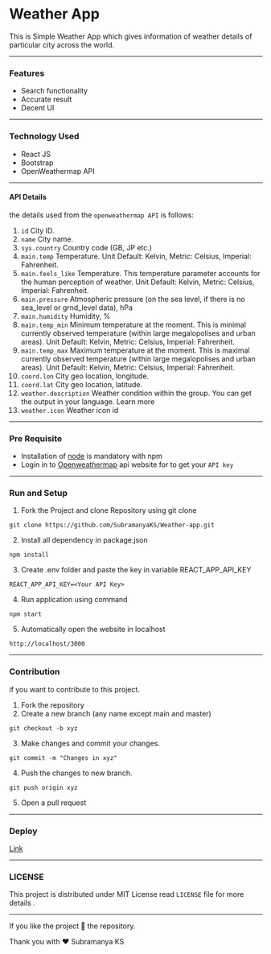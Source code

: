 # Weather App


This is Simple Weather App which gives information of weather details of particular city across the world.


---
### Features

* Search functionality
* Accurate result
* Decent UI
---
### Technology Used

* React JS 
* Bootstrap
* OpenWeathermap API

---
#### API Details

the details used from the `openweathermap API` is follows:

1. `id` City ID.
2. `name` City name.
3. `sys.country` Country code (GB, JP etc.)
4. `main.temp` Temperature. Unit Default: Kelvin, Metric: Celsius, Imperial: Fahrenheit.
5. `main.feels_like` Temperature. This temperature parameter accounts for the human perception of weather. Unit Default: Kelvin, Metric: Celsius, Imperial: Fahrenheit.
6. `main.pressure` Atmospheric pressure (on the sea level, if there is no sea_level or grnd_level data), hPa
7. `main.humidity` Humidity, %
8. `main.temp_min` Minimum temperature at the moment. This is minimal currently observed temperature (within large megalopolises and urban areas). Unit Default: Kelvin, Metric: Celsius, Imperial: Fahrenheit.
9. `main.temp_max` Maximum temperature at the moment. This is maximal currently observed temperature (within large megalopolises and urban areas). Unit Default: Kelvin, Metric: Celsius, Imperial: Fahrenheit.
10. `coord.lon` City geo location, longitude.
11. `coord.lat` City geo location, latitude.
12. `weather.description` Weather condition within the group. You can get the output in your language. Learn more
13. `weather.icon` Weather icon id

---
### Pre Requisite
* Installation of [node](https://nodejs.org/en/) is mandatory with npm 
* Login in to [Openweathermap](https://openweathermap.org/api) api website for to get your `API key`

---
### Run and Setup

1. Fork the Project and clone Repository using git clone

```
git clone https://github.com/SubramanyaKS/Weather-app.git
```

2.  Install all dependency in package.json

```
npm install
```
3.  Create .env folder and paste the key in variable REACT_APP_API_KEY

```
REACT_APP_API_KEY=<Your API Key>
```

4.  Run application using command

```
npm start
```

5. Automatically open the website in localhost

```
http://localhost/3000
```
---

### Contribution

if you want to contribute to this project. 

1. Fork the repository
2. Create a new branch (any name except main and master)
```
git checkout -b xyz
```
3. Make changes and commit your changes.
```
git commit -m "Changes in xyz"
```
4. Push the changes to new branch.
```
git push origin xyz
```
5. Open a pull request

---
### Deploy

[Link](https://subramanyaks.github.io/Weather-app/)


---

<!--Licence-->
### LICENSE

This project is distributed under MIT License read `LICENSE` file for more details .

---

If you like the project 🌟 the repository.

Thank you with ❤ Subramanya KS
